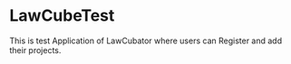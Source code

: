 # LawCubeTest
This is test Application of LawCubator where users can Register and add their projects.

